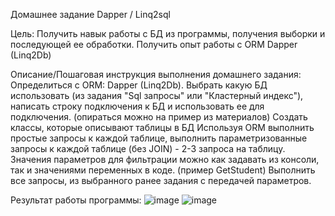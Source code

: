 Домашнее задание
Dapper / Linq2sql

Цель:
Получить навык работы с БД из программы, получения выборки и последующей ее обработки.
Получить опыт работы с ORM Dapper (Linq2Db)


Описание/Пошаговая инструкция выполнения домашнего задания:
Определиться с ORM: Dapper (Linq2Db).
Выбрать какую БД использовать (из задания "Sql запросы" или "Кластерный индекс"), написать строку подключения к БД и использовать ее для подключения. (опираться можно на пример из материалов)
Создать классы, которые описывают таблицы в БД
Используя ORM выполнить простые запросы к каждой таблице, выполнить параметризованные запросы к каждой таблице (без JOIN) - 2-3 запроса на таблицу.
Значения параметров для фильтрации можно как задавать из консоли, так и значениями переменных в коде. (пример GetStudent)
Выполнить все запросы, из выбранного ранее задания с передачей параметров.

Результат работы программы:
![image](https://github.com/user-attachments/assets/bd671fab-52a9-412e-a9ee-e2c75d85c797)
![image](https://github.com/user-attachments/assets/e5d6b903-f88c-496e-bc22-a5738b72617c)
